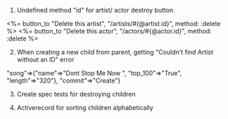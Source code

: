 1. Undefined method "id" for artist/ actor destroy button

<%= button_to "Delete this artist", "/artists/#{@artist.id}", method: :delete %>
<%= button_to "Delete this actor", "/actors/#{@actor.id}", method: :delete %>

2. When creating a new child from parent, getting "Couldn't find Artist without an ID" error

"song"=>{"name"=>"Dont Stop Me Now ", "top_100"=>"True", "length"=>"320"}, "commit"=>"Create"}

3. Create spec tests for destroying children

4. Activerecord for sorting children alphabetically
